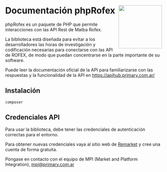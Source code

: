 # Documentación phpRofex <img src='https://raw.githubusercontent.com/matbarofex/rRofex/master/man/figures/logo.png' align="right" width="139px"/>

phpRofex es un paquete de PHP que permite interacciones con las API Rest de Matba Rofex.

La biblioteca está diseñada para evitar a los desarrolladores las horas de investigación y codificación necesarias para conectarse con las API de ROFEX, de modo que puedan concentrarse en la parte importante de su software.

Puede leer la documentación oficial de la API para familiarizarse con las respuestas y la funcionalidad de la API en https://apihub.primary.com.ar/

## Instalación

```
composer
```

## Credenciales API

Para usar la biblioteca, debe tener las credenciales de autenticación correctas para el entorno.

Para obtener nuevas credenciales vaya al sitio web de [Remarket](https://remarkets.primary.ventures) y cree una cuenta de forma gratuita.

Póngase en contacto con el equipo de MPI (Market and Platform Integration), mpi@primary.com.ar